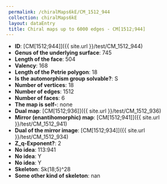 ```yaml
--- 
 permalink: /chiralMaps6kE/CM_1512_944 
 collection: chiralMaps6kE
 layout: dataEntry
 title: Chiral maps up to 6000 edges - CM[1512;944]
---
```


- **ID**: [CM[1512;944]]({{ site.url }}/test/CM_1512_944)
- **Genus of the underlying surface**: 745
- **Length of the face**: 504
- **Valency**: 168
- **Length of the Petrie polygon**: 18
- **Is the automorphism group solvable?**: S
- **Number of vertices**: 18
- **Number of edges**: 1512
- **Number of faces**: 6
- **The map is self-**: none
- **Dual map**: [CM[1512;936]]({{ site.url }}/test/CM_1512_936)
- **Mirror (enantihomorphic) map**: [CM[1512;941]]({{ site.url }}/test/CM_1512_941)
- **Dual of the mirror image**: [CM[1512;934]]({{ site.url }}/test/CM_1512_934)
- **Z_q-Exponent?**: 2
- **No idea**:  113:941
- **No idea**: Y
- **No idea**: Y
- **Skeleton**: Sk(18;5)^28
- **Some other kind of skeleton**: nan
